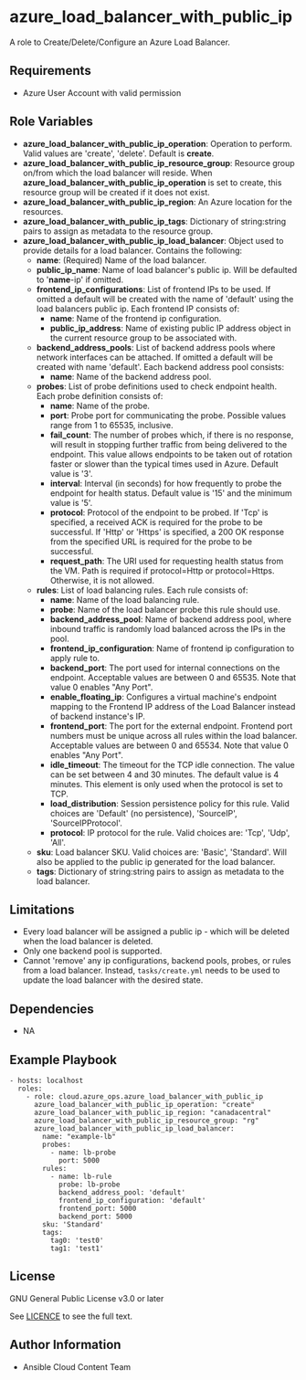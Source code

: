 azure_load_balancer_with_public_ip
==================

A role to Create/Delete/Configure an Azure Load Balancer.

Requirements
------------

* Azure User Account with valid permission

Role Variables
--------------

* **azure_load_balancer_with_public_ip_operation**: Operation to perform. Valid values are 'create', 'delete'. Default is **create**.
* **azure_load_balancer_with_public_ip_resource_group**: Resource group on/from which the load balancer will reside. When **azure_load_balancer_with_public_ip_operation** is set to create, this resource group will be created if it does not exist.
* **azure_load_balancer_with_public_ip_region**: An Azure location for the resources.
* **azure_load_balancer_with_public_ip_tags**: Dictionary of string:string pairs to assign as metadata to the resource group.
* **azure_load_balancer_with_public_ip_load_balancer**: Object used to provide details for a load balancer. Contains the following:
  - **name**: (Required) Name of the load balancer.
  - **public_ip_name**: Name of load balancer's public ip. Will be defaulted to '**name**-ip' if omitted.
  - **frontend_ip_configurations**: List of frontend IPs to be used. If omitted a default will be created with the name of 'default' using the load balancers public ip. Each frontend IP consists of:
    - **name**: Name of the frontend ip configuration.
    - **public_ip_address**: Name of existing public IP address object in the current resource group to be associated with.
  - **backend_address_pools**: List of backend address pools where network interfaces can be attached. If omitted a default will be created with name 'default'. Each backend address pool consists:
    - **name**: Name of the backend address pool.
  - **probes**: List of probe definitions used to check endpoint health. Each probe definition consists of:
    - **name**: Name of the probe.
    - **port**: Probe port for communicating the probe. Possible values range from 1 to 65535, inclusive.
    - **fail_count**: The number of probes which, if there is no response, will result in stopping further traffic from being delivered to the endpoint. This value allows endpoints to be taken out of rotation faster or slower than the typical times used in Azure. Default value is '3'.
    - **interval**: Interval (in seconds) for how frequently to probe the endpoint for health status. Default value is '15' and the minimum value is '5'.
    - **protocol**: Protocol of the endpoint to be probed. If 'Tcp' is specified, a received ACK is required for the probe to be successful. If 'Http' or 'Https' is specified, a 200 OK response from the specified URL is required for the probe to be successful.
    - **request_path**: The URI used for requesting health status from the VM. Path is required if protocol=Http or protocol=Https. Otherwise, it is not allowed.
  - **rules**: List of load balancing rules. Each rule consists of:
    - **name**: Name of the load balancing rule.
    - **probe**: Name of the load balancer probe this rule should use.
    - **backend_address_pool**: Name of backend address pool, where inbound traffic is randomly load balanced across the IPs in the pool.
    - **frontend_ip_configuration**: Name of frontend ip configuration to apply rule to.
    - **backend_port**: The port used for internal connections on the endpoint. Acceptable values are between 0 and 65535. Note that value 0 enables "Any Port".
    - **enable_floating_ip**: Configures a virtual machine's endpoint mapping to the Frontend IP address of the Load Balancer instead of backend instance's IP.
    - **frontend_port**: The port for the external endpoint. Frontend port numbers must be unique across all rules within the load balancer. Acceptable values are between 0 and 65534. Note that value 0 enables "Any Port".
    - **idle_timeout**: The timeout for the TCP idle connection. The value can be set between 4 and 30 minutes. The default value is 4 minutes. This element is only used when the protocol is set to TCP.
    - **load_distribution**: Session persistence policy for this rule. Valid choices are 'Default' (no persistence), 'SourceIP', 'SourceIPProtocol'.
    - **protocol**: IP protocol for the rule. Valid choices are: 'Tcp', 'Udp', 'All'.
  - **sku**: Load balancer SKU. Valid choices are: 'Basic', 'Standard'. Will also be applied to the public ip generated for the load balancer.
  - **tags**: Dictionary of string:string pairs to assign as metadata to the load balancer.

Limitations
------------

- Every load balancer will be assigned a public ip - which will be deleted when the load balancer is deleted.
- Only one backend pool is supported.
- Cannot 'remove' any ip configurations, backend pools, probes, or rules from a load balancer. Instead, `tasks/create.yml` needs to be used to update the load balancer with the desired state.

Dependencies
------------

- NA

Example Playbook
----------------

    - hosts: localhost
      roles:
        - role: cloud.azure_ops.azure_load_balancer_with_public_ip
          azure_load_balancer_with_public_ip_operation: "create"
          azure_load_balancer_with_public_ip_region: "canadacentral"
          azure_load_balancer_with_public_ip_resource_group: "rg"
          azure_load_balancer_with_public_ip_load_balancer:
            name: "example-lb"
            probes:
              - name: lb-probe
                port: 5000
            rules:
              - name: lb-rule
                probe: lb-probe
                backend_address_pool: 'default'
                frontend_ip_configuration: 'default'
                frontend_port: 5000
                backend_port: 5000
            sku: 'Standard'
            tags:
              tag0: 'test0'
              tag1: 'test1'

License
-------

GNU General Public License v3.0 or later

See [LICENCE](https://github.com/redhat-cop/cloud.azure_ops/blob/main/LICENSE) to see the full text.

Author Information
------------------

- Ansible Cloud Content Team

